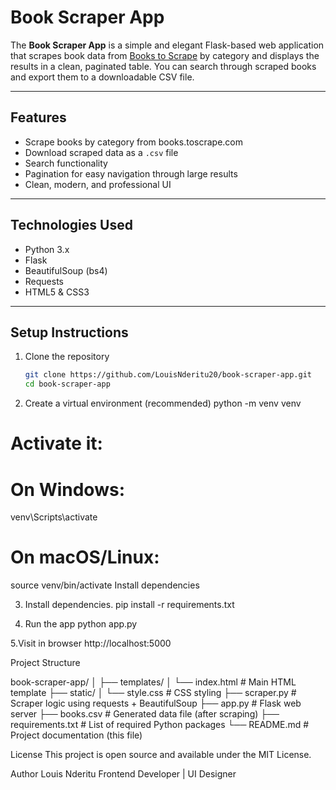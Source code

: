 # Book Scraper App

The **Book Scraper App** is a simple and elegant Flask-based web application that scrapes book data from [Books to Scrape](http://books.toscrape.com/) by category and displays the results in a clean, paginated table. You can search through scraped books and export them to a downloadable CSV file.

---

##  Features

- Scrape books by category from books.toscrape.com
- Download scraped data as a `.csv` file
- Search functionality
- Pagination for easy navigation through large results
- Clean, modern, and professional UI

---

## Technologies Used

- Python 3.x
- Flask
- BeautifulSoup (bs4)
- Requests
- HTML5 & CSS3

---

## Setup Instructions

1. Clone the repository
   ```bash
   git clone https://github.com/LouisNderitu20/book-scraper-app.git
   cd book-scraper-app
2. Create a virtual environment (recommended)
python -m venv venv
# Activate it:
# On Windows:
venv\Scripts\activate

# On macOS/Linux:
source venv/bin/activate
Install dependencies

3. Install dependencies.
pip install -r requirements.txt

4. Run the app
python app.py

5.Visit in browser
http://localhost:5000

Project Structure

book-scraper-app/
│
├── templates/
│   └── index.html         # Main HTML template
├── static/
│   └── style.css          # CSS styling
├── scraper.py             # Scraper logic using requests + BeautifulSoup
├── app.py                 # Flask web server
├── books.csv              # Generated data file (after scraping)
├── requirements.txt       # List of required Python packages
└── README.md              # Project documentation (this file)

License
This project is open source and available under the MIT License.

Author
Louis Nderitu
Frontend Developer | UI Designer



